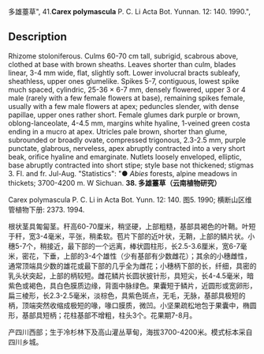 多雄薹草",
41.**Carex polymascula** P. C. Li Acta Bot. Yunnan. 12: 140. 1990.",

## Description
Rhizome stoloniferous. Culms 60-70 cm tall, subrigid, scabrous above, clothed at base with brown sheaths. Leaves shorter than culm, blades linear, 3-4 mm wide, flat, slightly soft. Lower involucral bracts subleafy, sheathless, upper ones glumelike. Spikes 5-7, contiguous, lowest spike much spaced, cylindric, 25-36 × 6-7 mm, densely flowered, upper 3 or 4 male (rarely with a few female flowers at base), remaining spikes female, usually with a few male flowers at apex; peduncles slender, with dense papillae, upper ones rather short. Female glumes dark purple or brown, oblong-lanceolate, 4-4.5 mm, margins white hyaline, 1-veined green costa ending in a mucro at apex. Utricles pale brown, shorter than glume, subrounded or broadly ovate, compressed trigonous, 2.3-2.5 mm, purple punctate, glabrous, nerveless, apex abruptly contracted into a very short beak, orifice hyaline and emarginate. Nutlets loosely enveloped, elliptic, base abruptly contracted into short stipe; style base not thickened; stigmas 3. Fl. and fr. Jul-Aug.
  "Statistics": "● *Abies* forests, alpine meadows in thickets; 3700-4200 m. W Sichuan.
**38. 多雄薹草（云南植物研究）**

Carex polymascula P. C. Li in Acta Bot. Yunn. 12: 140. 图5. 1990; 横断山区维管植物下册: 2373. 1994.

根状茎具匍匐茎。秆高60-70厘米，稍坚硬，上部粗糙，基部具褐色的叶鞘。叶短于秆，宽3-4毫米，平张，稍柔软。苞片下部的近叶状，无鞘，上部的鳞片状。小穗5-7个，稍接近，最下部的一个远离，棒状圆柱形，长2.5-3.6厘米，宽6-7毫米，密花，下垂，上部的3-4个雄性（少有基部有少数雌花）；其余的小穗雌性，通常顶端具少数的雄花或最下部的几乎全为雌花；小穗柄下部的长，纤细，具密的乳头状突起，上部的柄较短。雌花鳞片长圆状披针形，具短尖，长4-4.5毫米，暗紫色或褐色，具白色膜质边缘，背面中脉绿色。果囊短于鳞片，近圆形或宽卵形，扁三棱形，长2.3-2.5毫米，淡棕色，具紫色斑点，无毛，无脉，基部具极短的柄，顶端突然收缩成极短的喙，喙口膜质，微凹。小坚果疏松地包于果囊中，椭圆形，基部具短柄；花柱基部不增粗，柱头3个。花果期7-8月。

产四川西部；生于冷杉林下及高山灌丛草甸，海拔3700-4200米。模式标本采自四川乡城。
